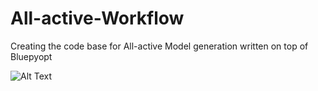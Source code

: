 # All-active-Workflow
Creating the code base for All-active Model generation written on top of Bluepyopt


![Alt Text](https://i.imgur.com/a6ynJu1.gif)

